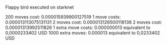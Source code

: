 Flappy bird executed on starknet

200  moves    cost: 0.000015939900127519
1    move    costs: 0.000013113075131131
2    moves    cost: 0.000013126500118138
2    moves    cost: 0.00001313992511826
1 extra move costs: 0.000000013 equivalent to 0,0000233402 USD
1000 extra   moves: 0.000013 equivalent to 0,0233402 USD

